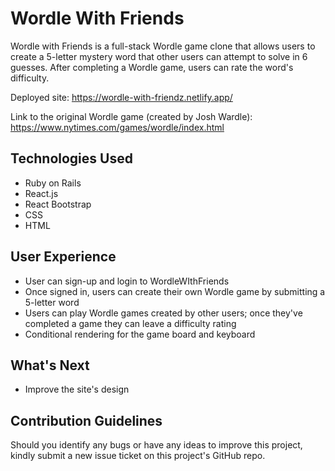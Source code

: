 # Wordle With Friends

Wordle with Friends is a full-stack Wordle game clone that allows users to create a 5-letter mystery word that other users can attempt to solve in 6 guesses. After completing a Wordle game, users can rate the word's difficulty. 

Deployed site: https://wordle-with-friendz.netlify.app/

Link to the original Wordle game (created by Josh Wardle): https://www.nytimes.com/games/wordle/index.html

## Technologies Used
- Ruby on Rails
- React.js
- React Bootstrap
- CSS
- HTML

## User Experience
- User can sign-up and login to WordleWIthFriends
- Once signed in, users can create their own Wordle game by submitting a 5-letter word
- Users can play Wordle games created by other users; once they've completed a game they can leave a difficulty rating
- Conditional rendering for the game board and keyboard 

## What's Next 
- Improve the site's design

## Contribution Guidelines
Should you identify any bugs or have any ideas to improve this project, kindly submit a new issue ticket on this project's GitHub repo.









